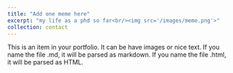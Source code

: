 ```yaml
---
title: "Add one meme here"
excerpt: "my life as a phd so far<br/><img src='/images/meme.png'>"
collection: contact
---
```


This is an item in your portfolio. It can be have images or nice text. If you name the file .md, it will be parsed as markdown. If you name the file .html, it will be parsed as HTML. 
